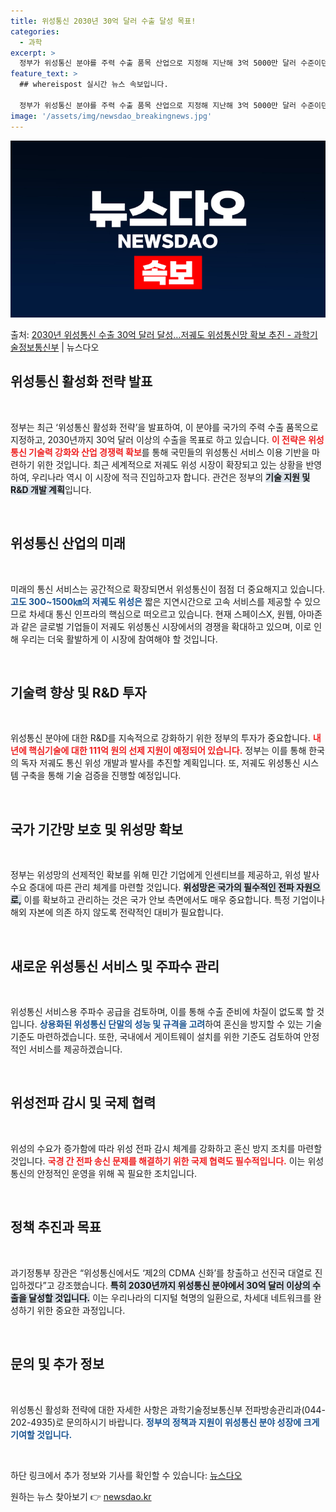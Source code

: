```yaml
---
title: 위성통신 2030년 30억 달러 수출 달성 목표!
categories:
  - 과학
excerpt: >
  정부가 위성통신 분야를 주력 수출 품목 산업으로 지정해 지난해 3억 5000만 달러 수준이던 수출 실적을 오…
feature_text: >
  ## whereispost 실시간 뉴스 속보입니다.

  정부가 위성통신 분야를 주력 수출 품목 산업으로 지정해 지난해 3억 5000만 달러 수준이던 수출 실적을 오…
image: '/assets/img/newsdao_breakingnews.jpg'
---
```


![뉴스다오 속보](/assets/img/newsdao_breakingnews.jpg)

<p>출처: <a href="https://newsdao.kr/1965" rel="dofollow">2030년 위성통신 수출 30억 달러 달성…저궤도 위성통신망 확보 추진 - 과학기술정보통신부</a> | 뉴스다오</p>

<h2 data-ke-size="size26">위성통신 활성화 전략 발표</h2>

<p data-ke-size="size16">&nbsp;</p>

정부는 최근 ‘위성통신 활성화 전략’을 발표하여, 이 분야를 국가의 주력 수출 품목으로 지정하고, 2030년까지 30억 달러 이상의 수출을 목표로 하고 있습니다. <b><span style="color: #ee2323;">이 전략은 위성통신 기술력 강화와 산업 경쟁력 확보</span></b>를 통해 국민들의 위성통신 서비스 이용 기반을 마련하기 위한 것입니다. 최근 세계적으로 저궤도 위성 시장이 확장되고 있는 상황을 반영하여, 우리나라 역시 이 시장에 적극 진입하고자 합니다. 관건은 정부의 <b><span style="background-color: #21538527;">기술 지원 및 R&D 개발 계획</span></b>입니다. 

<p data-ke-size="size16">&nbsp;</p>

<h2 data-ke-size="size26">위성통신 산업의 미래</h2>

<p data-ke-size="size16">&nbsp;</p>

미래의 통신 서비스는 공간적으로 확장되면서 위성통신이 점점 더 중요해지고 있습니다. <b><span style="color: #1a5490;">고도 300~1500㎞의 저궤도 위성은</span></b> 짧은 지연시간으로 고속 서비스를 제공할 수 있으므로 차세대 통신 인프라의 핵심으로 떠오르고 있습니다. 현재 스페이스X, 원웹, 아마존과 같은 글로벌 기업들이 저궤도 위성통신 시장에서의 경쟁을 확대하고 있으며, 이로 인해 우리는 더욱 활발하게 이 시장에 참여해야 할 것입니다.

<p data-ke-size="size16">&nbsp;</p>

<h2 data-ke-size="size26">기술력 향상 및 R&D 투자</h2>

<p data-ke-size="size16">&nbsp;</p>

위성통신 분야에 대한 R&D를 지속적으로 강화하기 위한 정부의 투자가 중요합니다. <b><span style="color: #ee2323;">내년에 핵심기술에 대한 111억 원의 선제 지원이 예정되어 있습니다.</span></b> 정부는 이를 통해 한국의 독자 저궤도 통신 위성 개발과 발사를 추진할 계획입니다. 또, 저궤도 위성통신 시스템 구축을 통해 기술 검증을 진행할 예정입니다.

<p data-ke-size="size16">&nbsp;</p>

<h2 data-ke-size="size26">국가 기간망 보호 및 위성망 확보</h2>

<p data-ke-size="size16">&nbsp;</p>

정부는 위성망의 선제적인 확보를 위해 민간 기업에게 인센티브를 제공하고, 위성 발사 수요 증대에 따른 관리 체계를 마련할 것입니다. <b><span style="background-color: #21538527;">위성망은 국가의 필수적인 전파 자원으로,</span></b> 이를 확보하고 관리하는 것은 국가 안보 측면에서도 매우 중요합니다. 특정 기업이나 해외 자본에 의존 하지 않도록 전략적인 대비가 필요합니다.

<p data-ke-size="size16">&nbsp;</p>

<h2 data-ke-size="size26">새로운 위성통신 서비스 및 주파수 관리</h2>

<p data-ke-size="size16">&nbsp;</p>

위성통신 서비스용 주파수 공급을 검토하며, 이를 통해 수출 준비에 차질이 없도록 할 것입니다. <b><span style="color: #1a5490;">상용화된 위성통신 단말의 성능 및 규격을 고려</span></b>하여 혼신을 방지할 수 있는 기술 기준도 마련하겠습니다. 또한, 국내에서 게이트웨이 설치를 위한 기준도 검토하여 안정적인 서비스를 제공하겠습니다.

<p data-ke-size="size16">&nbsp;</p>

<h2 data-ke-size="size26">위성전파 감시 및 국제 협력</h2>

<p data-ke-size="size16">&nbsp;</p>

위성의 수요가 증가함에 따라 위성 전파 감시 체계를 강화하고 혼신 방지 조치를 마련할 것입니다. <b><span style="color: #ee2323;">국경 간 전파 송신 문제를 해결하기 위한 국제 협력도 필수적입니다.</span></b> 이는 위성 통신의 안정적인 운영을 위해 꼭 필요한 조치입니다.

<p data-ke-size="size16">&nbsp;</p>

<h2 data-ke-size="size26">정책 추진과 목표</h2>

<p data-ke-size="size16">&nbsp;</p>

과기정통부 장관은 “위성통신에서도 ‘제2의 CDMA 신화’를 창출하고 선진국 대열로 진입하겠다”고 강조했습니다. <b><span style="background-color: #21538527;">특히 2030년까지 위성통신 분야에서 30억 달러 이상의 수출을 달성할 것입니다.</span></b> 이는 우리나라의 디지털 혁명의 일환으로, 차세대 네트워크를 완성하기 위한 중요한 과정입니다.

<p data-ke-size="size16">&nbsp;</p>

<h2 data-ke-size="size26">문의 및 추가 정보</h2>

<p data-ke-size="size16">&nbsp;</p>

위성통신 활성화 전략에 대한 자세한 사항은 과학기술정보통신부 전파방송관리과(044-202-4935)로 문의하시기 바랍니다. <b><span style="color: #1a5490;">정부의 정책과 지원이 위성통신 분야 성장에 크게 기여할 것입니다.</span></b> 

<p data-ke-size="size16">&nbsp;</p>

하단 링크에서 추가 정보와 기사를 확인할 수 있습니다: [뉴스다오](https://newsdao.kr/1965) 

원하는 뉴스 찾아보기 👉 <a href="https://newsdao.kr" rel="dofollow">newsdao.kr</a>



